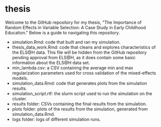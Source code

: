 # thesis

Welcome to the GitHub repository for my thesis, "The Importance of Random Effects in Variable Selection: A Case Study in Early Childhood Education." 
Below is a guide to navigating this repository.

- simulation.Rmd: code that built and ran my simulation.
- thesis_data_work.Rmd: code that cleans and explores characteristics of the ELS@H data. This file will be hidden from the GitHub repository pending approval from ELS@H, as it does contain some basic information about the ELS@H data set.
- min_lambda.csv: a CSV containing the average min and max regularization parameters used for cross validation of the mixed-effects models.
- simulation_data.Rmd: code that generates plots from the simulation results.
- simulation_script.rtf: the slurm script used to run the simulation on the cluster.
- results folder: CSVs containing the final results from the simulation.
- plots folder: plots of the results from the simulation, generated from simulation_data.Rmd.
- logs folder: logs of different simulation runs.

